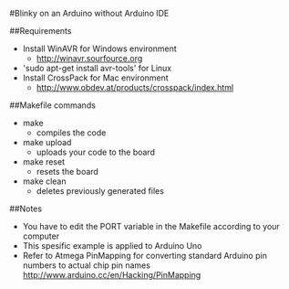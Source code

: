 	
#Blinky on an Arduino without Arduino IDE  

##Requirements  
   * Install WinAVR for Windows environment  
      * http://winavr.sourfource.org  
   * 'sudo apt-get install avr-tools' for Linux  
   * Install CrossPack for Mac environment 
      * http://www.obdev.at/products/crosspack/index.html

##Makefile commands  
   * make  
      * compiles the code  
   * make upload   
      * uploads your code to the board  
   * make reset  
      * resets the board  
   * make clean  
      * deletes previously generated files  

##Notes
   * You have to edit the PORT variable in the Makefile according to your computer  
   * This spesific example is applied to Arduino Uno  
   * Refer to Atmega PinMapping for converting standard Arduino pin numbers to actual chip pin names  
      http://www.arduino.cc/en/Hacking/PinMapping  

  
